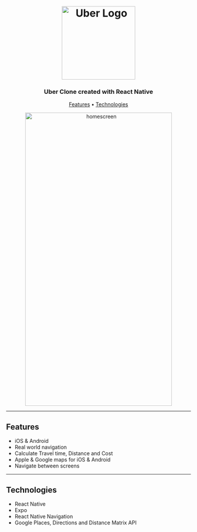 <h1 align="center">
  <img width="200px" src="https://upload.wikimedia.org/wikipedia/commons/thumb/5/58/Uber_logo_2018.svg/2560px-Uber_logo_2018.svg.png" alt="Uber Logo" />
  <br />
</h1>

<h3 align="center">
   Uber Clone created with React Native</a>
</h3>

<p align="center">
  <a href="#features">Features</a> •
  <a href="#technologies">Technologies</a> 
</p>

<div align="center">
  <img width="400px" height="800px" style="object-fit: contain" src="https://raw.githubusercontent.com/eraydmrcoglu/Uber-Clone/main/assets/homescreen.png" alt="homescreen"/>
</div>

---

## Features

- iOS & Android
- Real world navigation
- Calculate Travel time, Distance and Cost
- Apple & Google maps for iOS & Android
- Navigate between screens

---

## Technologies

- React Native
- Expo
- React Native Navigation
- Google Places, Directions and Distance Matrix API

